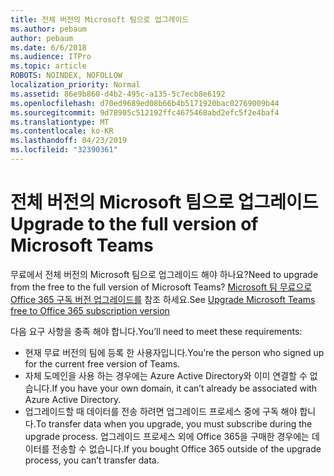 ```yaml
---
title: 전체 버전의 Microsoft 팀으로 업그레이드
ms.author: pebaum
author: pebaum
ms.date: 6/6/2018
ms.audience: ITPro
ms.topic: article
ROBOTS: NOINDEX, NOFOLLOW
localization_priority: Normal
ms.assetid: 86e9b860-d4b2-495c-a135-5c7ecb8e6192
ms.openlocfilehash: d70ed9689ed08b66b4b5171920bac02769009b44
ms.sourcegitcommit: 9d78905c512192ffc4675468abd2efc5f2e4baf4
ms.translationtype: MT
ms.contentlocale: ko-KR
ms.lasthandoff: 04/23/2019
ms.locfileid: "32390361"
---
```

# <a name="upgrade-to-the-full-version-of-microsoft-teams"></a><span data-ttu-id="31efa-102">전체 버전의 Microsoft 팀으로 업그레이드</span><span class="sxs-lookup"><span data-stu-id="31efa-102">Upgrade to the full version of Microsoft Teams</span></span>

<span data-ttu-id="31efa-103">무료에서 전체 버전의 Microsoft 팀으로 업그레이드 해야 하나요?</span><span class="sxs-lookup"><span data-stu-id="31efa-103">Need to upgrade from the free to the full version of Microsoft Teams?</span></span> <span data-ttu-id="31efa-104">[Microsoft 팀 무료으로 Office 365 구독 버전 업그레이드를](https://docs.microsoft.com/en-us/microsoftteams/upgrade-freemium) 참조 하세요.</span><span class="sxs-lookup"><span data-stu-id="31efa-104">See [Upgrade Microsoft Teams free to Office 365 subscription version](https://docs.microsoft.com/en-us/microsoftteams/upgrade-freemium)</span></span>

<span data-ttu-id="31efa-105">다음 요구 사항을 충족 해야 합니다.</span><span class="sxs-lookup"><span data-stu-id="31efa-105">You’ll need to meet these requirements:</span></span>
- <span data-ttu-id="31efa-106">현재 무료 버전의 팀에 등록 한 사용자입니다.</span><span class="sxs-lookup"><span data-stu-id="31efa-106">You’re the person who signed up for the current free version of Teams.</span></span>
- <span data-ttu-id="31efa-107">자체 도메인을 사용 하는 경우에는 Azure Active Directory와 이미 연결할 수 없습니다.</span><span class="sxs-lookup"><span data-stu-id="31efa-107">If you have your own domain, it can’t already be associated with Azure Active Directory.</span></span>
- <span data-ttu-id="31efa-108">업그레이드할 때 데이터를 전송 하려면 업그레이드 프로세스 중에 구독 해야 합니다.</span><span class="sxs-lookup"><span data-stu-id="31efa-108">To transfer data when you upgrade, you must subscribe during the upgrade process.</span></span> <span data-ttu-id="31efa-109">업그레이드 프로세스 외에 Office 365을 구매한 경우에는 데이터를 전송할 수 없습니다.</span><span class="sxs-lookup"><span data-stu-id="31efa-109">If you bought Office 365 outside of the upgrade process, you can’t transfer data.</span></span>


